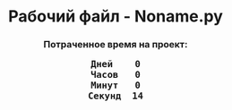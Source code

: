 <h1><center>Рабочий файл - Noname.py</center></h1><h3><center>Потраченное время на проект:</center><center><pre>Дней	0
Часов	0
Минут	0
Секунд	14</pre></center></h3>
